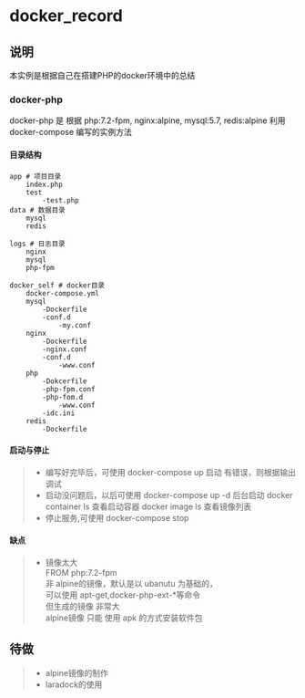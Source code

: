 # docker_record

## 说明
本实例是根据自己在搭建PHP的docker环境中的总结

### docker-php
docker-php 是 根据 
php:7.2-fpm, nginx:alpine, mysql:5.7, redis:alpine
利用 docker-compose 编写的实例方法

#### 目录结构

```
app # 项目目录
	index.php
	test
		-test.php
data # 数据目录
	mysql
	redis

logs # 日志目录
	nginx
	mysql
	php-fpm

docker_self # docker目录
	docker-compose.yml
	mysql
		-Dockerfile
		-conf.d
			-my.conf
	nginx
		-Dockerfile
		-nginx.conf
		-conf.d
			-www.conf
	php
		-Dokcerfile
		-php-fpm.conf
		-php-fom.d
			-www.conf
		-idc.ini
	redis
		-Dockerfile
```



#### 启动与停止

>* 编写好完毕后，可使用 docker-compose up 启动
   有错误，则根据输出调试
>* 启动没问题后，以后可使用 docker-compose up -d 后台启动
   docker container ls 查看启动容器
   docker image ls 查看镜像列表
>* 停止服务,可使用 docker-compose stop

#### 缺点

>* 镜像太大  
   FROM php:7.2-fpm  
   非 alpine的镜像，默认是以 ubanutu 为基础的，  
   可以使用 apt-get,docker-php-ext-*等命令  
   但生成的镜像 非常大  
   alpine镜像 只能 使用 apk 的方式安装软件包  


## 待做
>* alpine镜像的制作
>* laradock的使用



